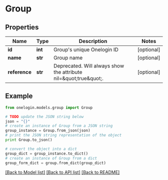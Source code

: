 # Group


## Properties
Name | Type | Description | Notes
------------ | ------------- | ------------- | -------------
**id** | **int** | Group&#39;s unique Onelogin ID | [optional] 
**name** | **str** | Group name | [optional] 
**reference** | **str** | Deprecated. Will always show the attribute nil&#x3D;\&quot;true\&quot;. | [optional] 

## Example

```python
from onelogin.models.group import Group

# TODO update the JSON string below
json = "{}"
# create an instance of Group from a JSON string
group_instance = Group.from_json(json)
# print the JSON string representation of the object
print Group.to_json()

# convert the object into a dict
group_dict = group_instance.to_dict()
# create an instance of Group from a dict
group_form_dict = group.from_dict(group_dict)
```
[[Back to Model list]](../README.md#documentation-for-models) [[Back to API list]](../README.md#documentation-for-api-endpoints) [[Back to README]](../README.md)


